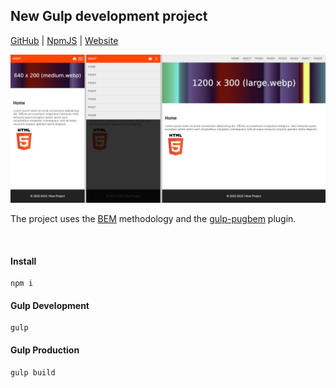 ## New Gulp development project

[GitHub](https://github.com/reacton-js/new-gulp-project) | [NpmJS](https://www.npmjs.com/package/new-gulp-project) | [Website](http://u92502bm.beget.tech/)

![rigl](https://raw.githubusercontent.com/reacton-js/new-gulp-project/main/new-gulp-project/logo.jpg)

The project uses the [BEM](https://en.bem.info/methodology/quick-start/) methodology and the [gulp-pugbem](https://www.npmjs.com/package/gulp-pugbem) plugin.

<br>

#### Install

```
npm i
```

#### Gulp Development

```
gulp
```

#### Gulp Production

```
gulp build
```